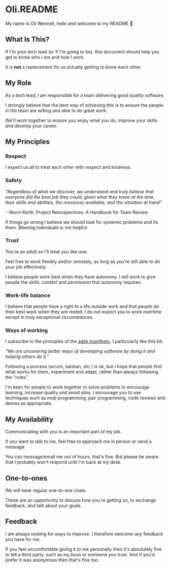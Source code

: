 # Oli.README

My name is Oli Wennell, hello and welcome to my README :wave:  

## What Is This?

If I'm your tech lead (or if I'm going to be), this document should help you get to know who I am and how I work.

It is **not** a replacement for us actually getting to know each other.

## My Role

As a tech lead, I am responsible for a team delivering good quality software.

I strongly believe that the best way of achieving this is to ensure the people in the team are willing and able to do great work.

We'll work together to ensure you enjoy what you do, improve your skills and develop your career.

## My Principles

### Respect
I expect us all to treat each other with respect and kindness.

### Safety

*"Regardless of what we discover, we understand and truly believe that everyone did the best job they could, given what they knew at the time, their skills and abilities, the resources available, and the situation at hand"*

--Norm Kerth, Project Retrospectives: A Handbook for Team Review

If things go wrong I believe we should look for systemic problems and fix them. Blaming individuals is not helpful.

### Trust  

You're an adult so I'll treat you like one.  

Feel free to work flexibly and/or remotely, as long as you're still able to do your job effectively.

I believe people work best when they have autonomy. I will work to give people the *skills*, *context* and *permission* that autonomy requires. 

### Work-life balance  

I believe that people have a right to a life outside work and that people do their best work when they are rested. I do not expect you to work overtime except in truly exceptional circumstances.

### Ways of working

I subscribe to the principles of the [agile manifesto](http://agilemanifesto.org/). I particularly like this bit:  

*"We are uncovering better ways of developing
software by doing it and helping others do it."*

Following a process (scrum, kanban, etc.) is ok, but I hope that people  find what works for them, experiment and adapt, rather than always following the "rules".

I'm keen for people to work together to solve problems to encourage learning, increase quality and avoid silos. I encourage you to use techniques such as mob programming, pair programming, code reviews and demos as appropriate.

## My Availability

Communicating with you is an important part of my job.

If you want to talk to me, feel free to approach me in person or send a message.
  
You can message/email me out of hours, that's fine. But please be aware that I probably won't respond until I'm back at my desk.

## One-to-ones

We will have regular one-to-one chats.  

These are an opportunity to discuss how you're getting on, to exchange feedback, and talk about your goals.

## Feedback

I am always looking for ways to improve. I therefore welcome any feedback you have for me.

If you feel uncomfortable giving it to me personally then it's absolutely fine to tell a third party, such as my boss or someone you trust. And if you'd prefer it was anonymous then that's fine too.
